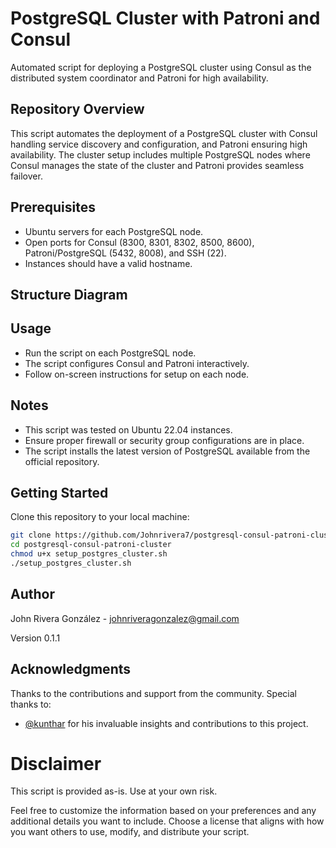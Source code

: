 # PostgreSQL Cluster with Patroni and Consul
Automated script for deploying a PostgreSQL cluster using Consul as the distributed system coordinator and Patroni for high availability.

## Repository Overview
This script automates the deployment of a PostgreSQL cluster with Consul handling service discovery and configuration, and Patroni ensuring high availability. The cluster setup includes multiple PostgreSQL nodes where Consul manages the state of the cluster and Patroni provides seamless failover.

## Prerequisites
- Ubuntu servers for each PostgreSQL node.
- Open ports for Consul (8300, 8301, 8302, 8500, 8600), Patroni/PostgreSQL (5432, 8008), and SSH (22).
- Instances should have a valid hostname.

## Structure Diagram


## Usage
- Run the script on each PostgreSQL node.
- The script configures Consul and Patroni interactively.
- Follow on-screen instructions for setup on each node.

## Notes
- This script was tested on Ubuntu 22.04 instances.
- Ensure proper firewall or security group configurations are in place.
- The script installs the latest version of PostgreSQL available from the official repository.

## Getting Started
Clone this repository to your local machine:
```bash
git clone https://github.com/Johnrivera7/postgresql-consul-patroni-cluster.git
cd postgresql-consul-patroni-cluster
chmod u+x setup_postgres_cluster.sh
./setup_postgres_cluster.sh
```

## Author
John Rivera González - johnriveragonzalez@gmail.com

Version
0.1.1

## Acknowledgments

Thanks to the contributions and support from the community. Special thanks to:
- [@kunthar](https://github.com/kunthar) for his invaluable insights and contributions to this project.

# Disclaimer
This script is provided as-is. Use at your own risk.

Feel free to customize the information based on your preferences and any additional details you want to include. Choose a license that aligns with how you want others to use, modify, and distribute your script.
